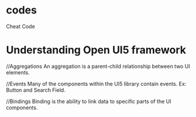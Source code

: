 # codes
Cheat Code


# Understanding Open UI5 framework
//Aggregations
An aggregation is a parent-child relationship between two UI elements.

//Events
Many of the components within the UI5 library contain events.
Ex: Button and Search Field.

//Bindings
Binding is the ability to link data to specific parts of the UI components.
